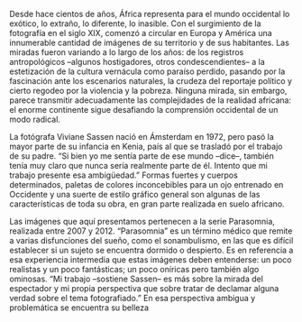 Desde hace cientos de años, África representa para el mundo occidental lo exótico, lo extraño, lo diferente, lo inasible. Con el surgimiento de la fotografía en el siglo XIX, comenzó a circular en Europa y América una innumerable cantidad de imágenes de su territorio y de sus habitantes. Las miradas fueron variando a lo largo de los años: de los registros antropológicos –algunos hostigadores, otros condescendientes– a la estetización de la cultura vernácula como paraíso perdido, pasando por la fascinación ante los escenarios naturales, la crudeza del reportaje político y cierto regodeo por la violencia y la pobreza. Ninguna mirada, sin embargo, parece transmitir adecuadamente las complejidades de la realidad africana: el enorme continente sigue desafiando la comprensión occidental de un modo radical. 

La fotógrafa Viviane Sassen nació en Ámsterdam en 1972, pero pasó la mayor parte de su infancia en Kenia, país al que se trasladó por el trabajo de su padre. “Si bien yo me sentía parte de ese mundo –dice–, también tenía muy claro que nunca sería realmente parte de él. Intento que mi trabajo presente esa ambigüedad.” Formas fuertes y cuerpos determinados, paletas de colores inconcebibles para un ojo entrenado en Occidente y una suerte de estilo gráfico general son algunas de las características de toda su obra, en gran parte realizada en suelo africano.

Las imágenes que aquí presentamos pertenecen a la serie Parasomnia, realizada entre 2007 y 2012. “Parasomnia” es un término médico que remite a varias disfunciones del sueño, como el sonambulismo, en las que es difícil establecer si un sujeto se encuentra dormido o despierto. Es en referencia a esa experiencia intermedia que estas imágenes deben entenderse: un poco realistas y un poco fantásticas; un poco oníricas pero también algo ominosas. “Mi trabajo –sostiene Sassen– es más sobre la mirada del espectador y mi propia perspectiva que sobre tratar de declamar alguna verdad sobre el tema fotografiado.” En esa perspectiva ambigua y problemática se encuentra su belleza
